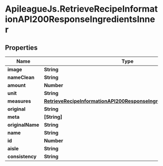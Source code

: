 # ApileagueJs.RetrieveRecipeInformationAPI200ResponseIngredientsInner

## Properties

Name | Type | Description | Notes
------------ | ------------- | ------------- | -------------
**image** | **String** |  | [optional] 
**nameClean** | **String** |  | [optional] 
**amount** | **Number** |  | [optional] 
**unit** | **String** |  | [optional] 
**measures** | [**RetrieveRecipeInformationAPI200ResponseIngredientsInnerMeasures**](RetrieveRecipeInformationAPI200ResponseIngredientsInnerMeasures.md) |  | [optional] 
**original** | **String** |  | [optional] 
**meta** | **[String]** |  | [optional] 
**originalName** | **String** |  | [optional] 
**name** | **String** |  | [optional] 
**id** | **Number** |  | [optional] 
**aisle** | **String** |  | [optional] 
**consistency** | **String** |  | [optional] 


